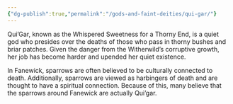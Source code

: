 ```yaml
---
{"dg-publish":true,"permalink":"/gods-and-faint-deities/qui-gar/"}
---
```




Qui’Gar, known as the Whispered Sweetness for a Thorny End, is a quiet god who presides over the deaths of those who pass in thorny bushes and briar patches. Given the danger from the Witherwild’s corruptive growth, her job has become harder and upended her quiet existence.

In Fanewick, sparrows are often believed to be culturally connected to death. Additionally, sparrows are viewed as harbingers of death and are thought to have a spiritual connection. Because of this, many believe that the sparrows around Fanewick are actually Qui’gar.